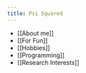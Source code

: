 ```yaml
---
title: Psi Squared
---
```

- [[About me]]
- [[For Fun]]
- [[Hobbies]]
- [[Programming]]
- [[Research Interests]]

